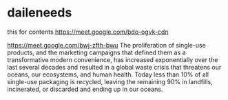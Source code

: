 # daileneeds
this for contents
https://meet.google.com/bdo-ogvk-cdn

https://meet.google.com/bwj-zfth-bwu
The proliferation of single-use products, and the marketing campaigns that defined them as a transformative modern convenience, has increased exponentially over the last several decades and resulted in a global waste crisis that threatens our oceans, our ecosystems, and human health. Today less than 10% of all single-use packaging is recycled, leaving the remaining 90% in landfills, incinerated, or discarded and ending up in our oceans.

